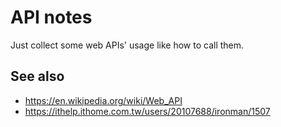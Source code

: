 # API notes

Just collect some web APIs' usage like how to call them.

## See also

* <https://en.wikipedia.org/wiki/Web_API>
* <https://ithelp.ithome.com.tw/users/20107688/ironman/1507>
